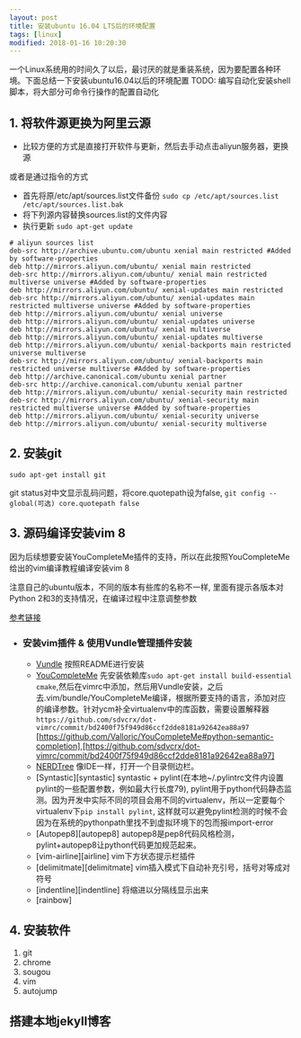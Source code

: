 ```yaml
---
layout: post
title: 安装ubuntu 16.04 LTS后的环境配置
tags: [linux]
modified: 2018-01-16 10:20:30
---
```


一个Linux系统用的时间久了以后，最讨厌的就是重装系统，因为要配置各种环境。下面总结一下安装ubuntu16.04以后的环境配置
TODO: 编写自动化安装shell脚本，将大部分可命令行操作的配置自动化

## 1. 将软件源更换为阿里云源
- 比较方便的方式是直接打开软件与更新，然后去手动点击aliyun服务器，更换源

或者是通过指令的方式
- 首先将原/etc/apt/sources.list文件备份
`sudo cp /etc/apt/sources.list /etc/apt/sources.list.bak`
- 将下列源内容替换sources.list的文件内容
- 执行更新 `sudo apt-get update`

```
# aliyun sources list
deb-src http://archive.ubuntu.com/ubuntu xenial main restricted #Added by software-properties
deb http://mirrors.aliyun.com/ubuntu/ xenial main restricted
deb-src http://mirrors.aliyun.com/ubuntu/ xenial main restricted multiverse universe #Added by software-properties
deb http://mirrors.aliyun.com/ubuntu/ xenial-updates main restricted
deb-src http://mirrors.aliyun.com/ubuntu/ xenial-updates main restricted multiverse universe #Added by software-properties
deb http://mirrors.aliyun.com/ubuntu/ xenial universe
deb http://mirrors.aliyun.com/ubuntu/ xenial-updates universe
deb http://mirrors.aliyun.com/ubuntu/ xenial multiverse
deb http://mirrors.aliyun.com/ubuntu/ xenial-updates multiverse
deb http://mirrors.aliyun.com/ubuntu/ xenial-backports main restricted universe multiverse
deb-src http://mirrors.aliyun.com/ubuntu/ xenial-backports main restricted universe multiverse #Added by software-properties
deb http://archive.canonical.com/ubuntu xenial partner
deb-src http://archive.canonical.com/ubuntu xenial partner
deb http://mirrors.aliyun.com/ubuntu/ xenial-security main restricted
deb-src http://mirrors.aliyun.com/ubuntu/ xenial-security main restricted multiverse universe #Added by software-properties
deb http://mirrors.aliyun.com/ubuntu/ xenial-security universe
deb http://mirrors.aliyun.com/ubuntu/ xenial-security multiverse
```

## 2. 安装git
`sudo apt-get install git`

git status对中文显示乱码问题，将core.quotepath设为false, `git config --global(可选) core.quotepath false`

## 3. 源码编译安装vim 8

因为后续想要安装YouCompleteMe插件的支持，所以在此按照YouCompleteMe给出的vim编译教程编译安装vim 8

注意自己的ubuntu版本，不同的版本有些库的名称不一样, 里面有提示各版本对Python 2和3的支持情况，在编译过程中注意调整参数

[参考链接][compile_vim]

[compile_vim]:https://github.com/Valloric/YouCompleteMe/wiki/Building-Vim-from-source


- ### 安装vim插件 & 使用Vundle管理插件安装
  - [Vundle][vundle_url] 按照README进行安装
  - [YouCompleteMe][ycm] 先安装依赖库`sudo apt-get install build-essential cmake`,然后在vimrc中添加，然后用Vundle安装，之后去.vim/bundle/YouCompleteMe编译，根据所要支持的语言，添加对应的编译参数。针对ycm补全virtualenv中的库函数，需要设置解释器`https://github.com/sdvcrx/dot-vimrc/commit/bd2400f75f949d86ccf2dde8181a92642ea88a97` [https://github.com/Valloric/YouCompleteMe#python-semantic-completion],[https://github.com/sdvcrx/dot-vimrc/commit/bd2400f75f949d86ccf2dde8181a92642ea88a97]
  - [NERDTree][nerdtree] 像IDE一样，打开一个目录侧边栏。
  - [Syntastic][syntastic] syntastic + pylint(在本地~/.pylintrc文件内设置pylint的一些配置参数，例如最大行长度79), pylint用于python代码静态监测。因为开发中实际不同的项目会用不同的virtualenv，所以一定要每个virtualenv下`pip install pylint`, 这样就可以避免pylint检测的时候不会因为在系统的pythonpath里找不到虚拟环境下的包而报import-error
  - [Autopep8][autopep8] autopep8是pep8代码风格检测，pylint+autopep8让python代码更加规范起来。
  - [vim-airline][airline] vim下方状态提示栏插件
  - [delimitmate][delimitmate] vim插入模式下自动补充引号，括号对等成对符号
  - [indentline][indentline] 将缩进以分隔线显示出来
  - [rainbow]





[vundle_url]: https://github.com/VundleVim/Vundle.vim


## 4. 安装软件
1. git
2. chrome
3. sougou
4. vim
5. autojump


## 搭建本地jekyll博客

[ycm]:https://github.com/Valloric/YouCompleteMe#ubuntu-linux-x64
[nerdtree]: https://vimawesome.com/plugin/nerdtree-red
